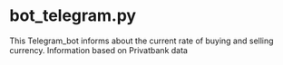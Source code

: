 # bot_telegram.py
This Telegram_bot informs about the current rate of buying and selling currency. Information based on Privatbank data
